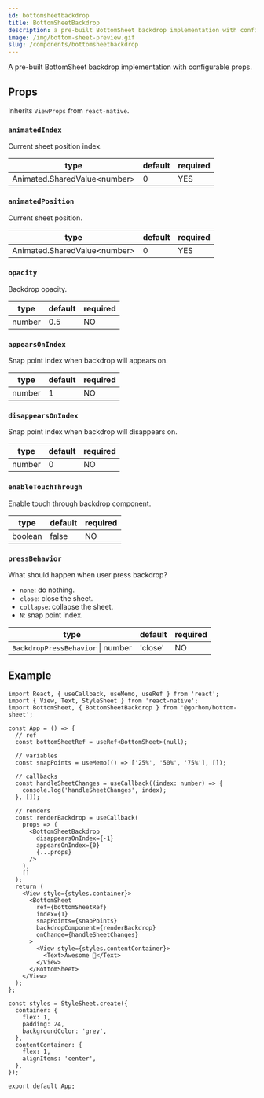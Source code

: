 ```yaml
---
id: bottomsheetbackdrop
title: BottomSheetBackdrop
description: a pre-built BottomSheet backdrop implementation with configurable props.
image: /img/bottom-sheet-preview.gif
slug: /components/bottomsheetbackdrop
---
```


A pre-built BottomSheet backdrop implementation with configurable props.

## Props

Inherits `ViewProps` from `react-native`.

### `animatedIndex`

Current sheet position index.

| type                          | default | required |
| ----------------------------- | ------- | -------- |
| Animated.SharedValue<number\> | 0       | YES      |

### `animatedPosition`

Current sheet position.

| type                          | default | required |
| ----------------------------- | ------- | -------- |
| Animated.SharedValue<number\> | 0       | YES      |

### `opacity`

Backdrop opacity.

| type   | default | required |
| ------ | ------- | -------- |
| number | 0.5     | NO       |

### `appearsOnIndex`

Snap point index when backdrop will appears on.

| type   | default | required |
| ------ | ------- | -------- |
| number | 1       | NO       |

### `disappearsOnIndex`

Snap point index when backdrop will disappears on.

| type   | default | required |
| ------ | ------- | -------- |
| number | 0       | NO       |

### `enableTouchThrough`

Enable touch through backdrop component.

| type    | default | required |
| ------- | ------- | -------- |
| boolean | false   | NO       |

### `pressBehavior`

What should happen when user press backdrop?

- `none`: do nothing.
- `close`: close the sheet.
- `collapse`: collapse the sheet.
- `N`: snap point index.

| type                              | default | required |
| --------------------------------- | ------- | -------- |
| `BackdropPressBehavior` \| number | 'close' | NO       |

## Example

```tsx
import React, { useCallback, useMemo, useRef } from 'react';
import { View, Text, StyleSheet } from 'react-native';
import BottomSheet, { BottomSheetBackdrop } from '@gorhom/bottom-sheet';

const App = () => {
  // ref
  const bottomSheetRef = useRef<BottomSheet>(null);

  // variables
  const snapPoints = useMemo(() => ['25%', '50%', '75%'], []);

  // callbacks
  const handleSheetChanges = useCallback((index: number) => {
    console.log('handleSheetChanges', index);
  }, []);

  // renders
  const renderBackdrop = useCallback(
    props => (
      <BottomSheetBackdrop
        disappearsOnIndex={-1}
        appearsOnIndex={0}
        {...props}
      />
    ),
    []
  );
  return (
    <View style={styles.container}>
      <BottomSheet
        ref={bottomSheetRef}
        index={1}
        snapPoints={snapPoints}
        backdropComponent={renderBackdrop}
        onChange={handleSheetChanges}
      >
        <View style={styles.contentContainer}>
          <Text>Awesome 🎉</Text>
        </View>
      </BottomSheet>
    </View>
  );
};

const styles = StyleSheet.create({
  container: {
    flex: 1,
    padding: 24,
    backgroundColor: 'grey',
  },
  contentContainer: {
    flex: 1,
    alignItems: 'center',
  },
});

export default App;
```
